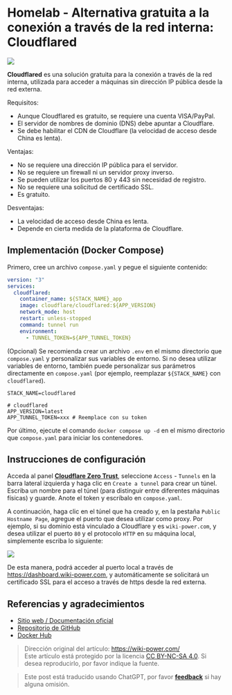 # Homelab - Alternativa gratuita a la conexión a través de la red interna: Cloudflared

![](https://f004.backblazeb2.com/file/wiki-media/img/20230416143051.png)

**Cloudflared** es una solución gratuita para la conexión a través de la red interna, utilizada para acceder a máquinas sin dirección IP pública desde la red externa.

Requisitos:

- Aunque Cloudflared es gratuito, se requiere una cuenta VISA/PayPal.
- El servidor de nombres de dominio (DNS) debe apuntar a Cloudflare.
- Se debe habilitar el CDN de Cloudflare (la velocidad de acceso desde China es lenta).

Ventajas:

- No se requiere una dirección IP pública para el servidor.
- No se requiere un firewall ni un servidor proxy inverso.
- Se pueden utilizar los puertos 80 y 443 sin necesidad de registro.
- No se requiere una solicitud de certificado SSL.
- Es gratuito.

Desventajas:

- La velocidad de acceso desde China es lenta.
- Depende en cierta medida de la plataforma de Cloudflare.

## Implementación (Docker Compose)

Primero, cree un archivo `compose.yaml` y pegue el siguiente contenido:

```yaml title="compose.yaml"
version: "3"
services:
  cloudflared:
    container_name: ${STACK_NAME}_app
    image: cloudflare/cloudflared:${APP_VERSION}
    network_mode: host
    restart: unless-stopped
    command: tunnel run
    environment:
      - TUNNEL_TOKEN=${APP_TUNNEL_TOKEN}
```

(Opcional) Se recomienda crear un archivo `.env` en el mismo directorio que `compose.yaml` y personalizar sus variables de entorno. Si no desea utilizar variables de entorno, también puede personalizar sus parámetros directamente en `compose.yaml` (por ejemplo, reemplazar `${STACK_NAME}` con `cloudflared`).

```dotenv title=".env"
STACK_NAME=cloudflared

# cloudflared
APP_VERSION=latest
APP_TUNNEL_TOKEN=xxx # Reemplace con su token
```

Por último, ejecute el comando `docker compose up -d` en el mismo directorio que `compose.yaml` para iniciar los contenedores.

## Instrucciones de configuración

Acceda al panel [**Cloudflare Zero Trust**](https://one.dash.cloudflare.com/), seleccione `Access` - `Tunnels` en la barra lateral izquierda y haga clic en `Create a tunnel` para crear un túnel. Escriba un nombre para el túnel (para distinguir entre diferentes máquinas físicas) y guarde. Anote el token y escríbalo en `compose.yaml`.

A continuación, haga clic en el túnel que ha creado y, en la pestaña `Public Hostname Page`, agregue el puerto que desea utilizar como proxy. Por ejemplo, si su dominio está vinculado a Cloudflare y es `wiki-power.com`, y desea utilizar el puerto `80` y el protocolo `HTTP` en su máquina local, simplemente escriba lo siguiente:

![](https://f004.backblazeb2.com/file/wiki-media/img/20230416183438.png)

De esta manera, podrá acceder al puerto local a través de <https://dashboard.wiki-power.com>, y automáticamente se solicitará un certificado SSL para el acceso a través de https desde la red externa.

## Referencias y agradecimientos

- [Sitio web / Documentación oficial](https://developers.cloudflare.com/cloudflare-one/connections/connect-apps/)
- [Repositorio de GitHub](https://github.com/cloudflare/cloudflared)
- [Docker Hub](https://hub.docker.com/r/cloudflare/cloudflared)

> Dirección original del artículo: <https://wiki-power.com/>  
> Este artículo está protegido por la licencia [CC BY-NC-SA 4.0](https://creativecommons.org/licenses/by/4.0/deed.zh). Si desea reproducirlo, por favor indique la fuente.

> Este post está traducido usando ChatGPT, por favor [**feedback**](https://github.com/linyuxuanlin/Wiki_MkDocs/issues/new) si hay alguna omisión.